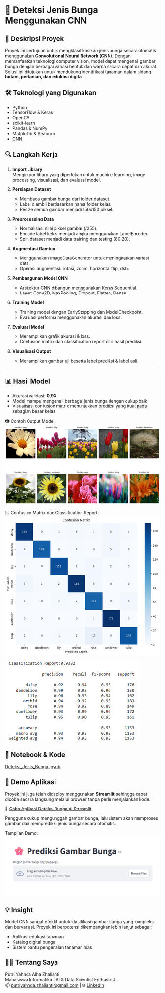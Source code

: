 # 🌸 Deteksi Jenis Bunga Menggunakan CNN

## 📌 Deskripsi Proyek
Proyek ini bertujuan untuk mengklasifikasikan jenis bunga secara otomatis menggunakan **Convolutional Neural Network (CNN)**. Dengan memanfaatkan teknologi computer vision, model dapat mengenali gambar bunga dengan berbagai variasi bentuk dan warna secara cepat dan akurat. Solusi ini ditujukan untuk mendukung identifikasi tanaman dalam bidang **botani, pertanian, dan edukasi digital**.


## 🛠️ Teknologi yang Digunakan
- Python
- TensorFlow & Keras
- OpenCV
- scikit-learn
- Pandas & NumPy
- Matplotlib & Seaborn
- CNN


## 🔍 Langkah Kerja

1. **Import Library**  
   Mengimpor libary yang diperlukan untuk machine learning, image processing, visualisasi, dan evaluasi model.

2. **Persiapan Dataset**  
   - Membaca gambar bunga dari folder dataset.
   - Label diambil berdasarkan nama folder kelas.
   - Resize semua gambar menjadi 150x150 piksel.

3. **Preprocessing Data**
   - Normalisasi nilai piksel gambar (/255).
   - Encode label kelas menjadi angka menggunakan LabelEncoder.
   - Split dataset menjadi data training dan testing (80:20).

4. **Augmentasi Gambar**
   - Menggunakan ImageDataGenerator untuk meningkatkan variasi data.
   - Operasi augmentasi: rotasi, zoom, horizontal flip, dsb.

5. **Pembangunan Model CNN**
   - Arsitektur CNN dibangun menggunakan Keras Sequential.
   - Layer: Conv2D, MaxPooling, Dropout, Flatten, Dense.

6. **Training Model**
   - Training model dengan EarlyStopping dan ModelCheckpoint.
   - Evaluasi performa menggunakan akurasi dan loss.

7. **Evaluasi Model**
   - Menampilkan grafik akurasi & loss.
   - Confusion matrix dan classification report dari hasil prediksi.

8. **Visualisasi Output**
   - Menampilkan gambar uji beserta label prediksi & label asli.

---

## 📊 Hasil Model
- Akurasi validasi: **0,93**
- Model mampu mengenali berbagai jenis bunga dengan cukup baik
- Visualisasi confusion matrix menunjukkan prediksi yang kuat pada sebagian besar kelas

📷 Contoh Output Model:  
![Sample Output](https://github.com/PutriZhalianti/Portfolio/blob/main/Gambar/PrediksiBunga.png)

📉 Confusion Matrix dan Classification Report:  
![Confusion Matrix](https://github.com/PutriZhalianti/Portfolio/blob/main/Gambar/Confusion-Matrix-Bunga.png)

![Classification Report](https://github.com/PutriZhalianti/Portfolio/blob/main/Gambar/ClasificationReportBunga.png)

## 📂 Notebook & Kode
[Deteksi_Jenis_Bunga.ipynb](./Deteksi_Jenis_Bunga.ipynb)


## 🚀 Demo Aplikasi
Proyek ini juga telah dideploy menggunakan **Streamlit** sehingga dapat dicoba secara langsung melalui browser tanpa perlu menjalankan kode.

🔗 [Coba Aplikasi Deteksi Bunga di Streamlit](https://prediksibunga.streamlit.app/)

Pengguna cukup mengunggah gambar bunga, lalu sistem akan memproses gambar dan memprediksi jenis bunga secara otomatis.

Tampilan Demo:  
![Streamlit Screenshot](https://github.com/PutriZhalianti/Portfolio/blob/main/Gambar/TampilanDemoBunga.png)


## 💡 Insight
Model CNN sangat efektif untuk klasifikasi gambar bunga yang kompleks dan bervariasi. Proyek ini berpotensi dikembangkan lebih lanjut sebagai:
- Aplikasi edukasi tanaman
- Katalog digital bunga
- Sistem bantu pengenalan tanaman hias


## 👩‍💻 Tentang Saya
Putri Yahnda Alha Zhalianti  
Mahasiswa Informatika | AI & Data Scientist Enthusiast  
📫 putriyahnda.zhalianti@gmail.com | 🌐 [LinkedIn](https://www.linkedin.com/in/putri-yahnda-alha-zhalianti/)  
